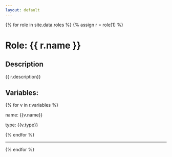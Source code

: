 ```yaml
---
layout: default
---
```


{% for role in site.data.roles %}
{% assign r = role[1] %}
  
    
<h1>Role:  {{ r.name }}</h1>
<h2>Description</h2>
<p>{{ r.description}}</p>

<h2>Variables:</h2>
    {% for v in r.variables %}
    <p>name: {{v.name}}</p>
    <p>type: {{v.type}} </p>
    {% endfor %} 
<hr/>  
{% endfor %}

